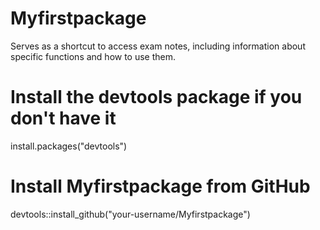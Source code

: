 # Myfirstpackage
Serves as a shortcut to access exam notes, including information about specific functions and how to use them.

# Install the devtools package if you don't have it
install.packages("devtools")

# Install Myfirstpackage from GitHub
devtools::install_github("your-username/Myfirstpackage")

